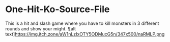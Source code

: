 # One-Hit-Ko-Source-File
This is a hit and slash game where you have to kill monsters in 3 different rounds and show your might.
![alt text]https://img.itch.zone/aW1nLzIxOTY5ODMucG5n/347x500/naRMLP.png

